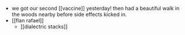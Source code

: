 - we got our second [[vaccine]] yesterday! then had a beautiful walk in the woods nearby before side effects kicked in.
- [[flan rafael]]
	- [[dialectric stacks]]